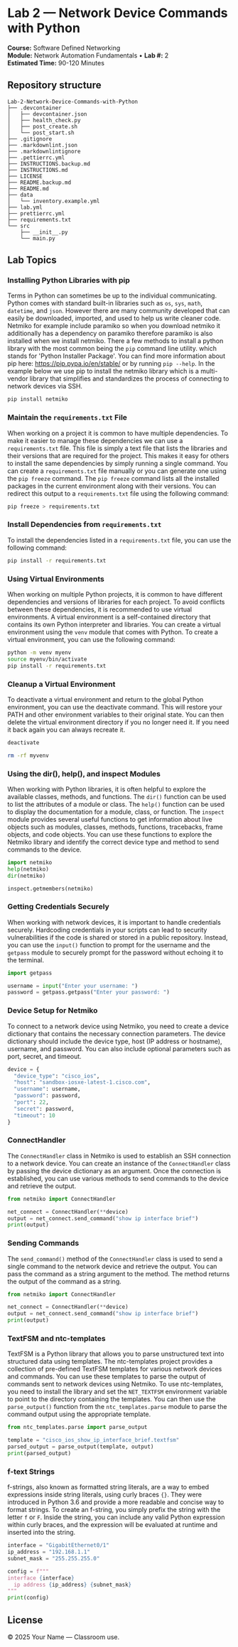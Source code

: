 # Lab 2 — Network Device Commands with Python

**Course:** Software Defined Networking  
**Module:** Network Automation Fundamentals • **Lab #:** 2  
**Estimated Time:** 90-120 Minutes

## Repository structure

```text
Lab-2-Network-Device-Commands-with-Python
├── .devcontainer
│   ├── devcontainer.json
│   ├── health_check.py
│   ├── post_create.sh
│   └── post_start.sh
├── .gitignore
├── .markdownlint.json
├── .markdownlintignore
├── .pettierrc.yml
├── INSTRUCTIONS.backup.md
├── INSTRUCTIONS.md
├── LICENSE
├── README.backup.md
├── README.md
├── data
│   └── inventory.example.yml
├── lab.yml
├── prettierrc.yml
├── requirements.txt
└── src
    ├── __init__.py
    └── main.py
```


## Lab Topics

### Installing Python Libraries with pip
Terms in Python can sometimes be up to the individual communicating. Python comes with standard  built-in libraries such as `os`, `sys`, `math`, `datetime`, and `json`. However there are many  community developed that can easily be downloaded, imported, and used to help us write cleaner  code. Netmiko for example include paramiko so when you download netmiko it additionally has a  dependency on paramiko therefore paramiko is also installed when we install netmiko. There a few  methods to install a python library with the most common being the `pip` command line utility. which stands for 'Python Installer Package'.
You can find more information about pip here: https://pip.pypa.io/en/stable/ or by running `pip --help`. In the example below we use pip to install the netmiko library which is a multi-vendor library that simplifies and standardizes the process of connecting to network devices via SSH.


```bash
pip install netmiko

```

### Maintain the `requirements.txt` File
When working on a project it is common to have multiple dependencies. To make it easier to manage these dependencies we can use a `requirements.txt` file. This file is simply a text file that lists the libraries and their versions that are required for the project. This makes it easy for others to install the same dependencies by simply running a single command.
You can create a `requirements.txt` file manually or you can generate one using the `pip freeze` command. The `pip freeze` command lists all the installed packages in the current environment along with their versions. You can redirect this output to a `requirements.txt` file using the following command:


```bash
pip freeze > requirements.txt

```

### Install Dependencies from `requirements.txt`
To install the dependencies listed in a `requirements.txt` file, you can use the following command:


```bash
pip install -r requirements.txt

```

### Using Virtual Environments
When working on multiple Python projects, it is common to have different dependencies and versions of libraries for each project. To avoid conflicts between these dependencies, it is recommended to use virtual environments. A virtual environment is a self-contained directory that contains its own Python interpreter and libraries.
You can create a virtual environment using the `venv` module that comes with Python. To create a virtual environment, you can use the following command:


```bash
python -m venv myenv
source myenv/bin/activate
pip install -r requirements.txt

```

### Cleanup a Virtual Environment
To deactivate a virtual environment and return to the global Python environment, you can use the deactivate command.  This will restore your PATH and other environment variables to their original state. You can then delete the virtual  environment directory if you no longer need it. If you need it back again you can always recreate it.


```bash
deactivate

rm -rf myvenv

```

### Using the dir(), help(), and inspect Modules
When working with Python libraries, it is often helpful to explore the available classes, methods, and functions. The `dir()` function can be used to list the attributes of a module or class. The `help()` function can be used to display the documentation for a module, class, or function. The `inspect` module provides several useful functions to get information about live objects such as modules, classes, methods, functions, tracebacks, frame objects, and code objects.
You can use these functions to explore the Netmiko library and identify the correct device type and method to send commands to the device.


```python
import netmiko
help(netmiko)
dir(netmiko)

inspect.getmembers(netmiko)

```

### Getting Credentials Securely
When working with network devices, it is important to handle credentials securely. Hardcoding credentials in your scripts can lead to security vulnerabilities if the code is shared or stored in a public repository. Instead, you can use the `input()` function to prompt for the username and the `getpass` module to securely prompt for the password without echoing it to the terminal.


```python
import getpass

username = input("Enter your username: ")
password = getpass.getpass("Enter your password: ")

```

### Device Setup for Netmiko
To connect to a network device using Netmiko, you need to create a device dictionary that contains the necessary connection parameters. The device dictionary should include the device type, host (IP address or hostname), username, and password. You can also include optional parameters such as port, secret, and timeout.


```python
device = {
  "device_type": "cisco_ios",
  "host": "sandbox-iosxe-latest-1.cisco.com",
  "username": username,
  "password": password,
  "port": 22,
  "secret": password,
  "timeout": 10
}

```

### ConnectHandler
The `ConnectHandler` class in Netmiko is used to establish an SSH connection to a network device. You can create an instance of the `ConnectHandler` class by passing the device dictionary as an argument. Once the connection is established, you can use various methods to send commands to the device and retrieve the output.


```python
from netmiko import ConnectHandler

net_connect = ConnectHandler(**device)
output = net_connect.send_command("show ip interface brief")
print(output)

```

### Sending Commands
The `send_command()` method of the `ConnectHandler` class is used to send a single command to the network device and retrieve the output. You can pass the command as a string argument to the method. The method returns the output of the command as a string.


```python
from netmiko import ConnectHandler

net_connect = ConnectHandler(**device)
output = net_connect.send_command("show ip interface brief")
print(output)

```

### TextFSM and ntc-templates
TextFSM is a Python library that allows you to parse unstructured text into structured data using templates. The ntc-templates project provides a collection of pre-defined TextFSM templates for various network devices and commands. You can use these templates to parse the output of commands sent to network devices using Netmiko.
To use ntc-templates, you need to install the library and set the `NET_TEXTFSM` environment variable to point to the directory containing the templates. You can then use the `parse_output()` function from the `ntc_templates.parse` module to parse the command output using the appropriate template.


```python
from ntc_templates.parse import parse_output

template = "cisco_ios_show_ip_interface_brief.textfsm"
parsed_output = parse_output(template, output)
print(parsed_output)

```

### f-text Strings
f-strings, also known as formatted string literals, are a way to embed expressions inside string literals, using curly braces `{}`. They were introduced in Python 3.6 and provide a more readable and concise way to format strings.
To create an f-string, you simply prefix the string with the letter `f` or `F`. Inside the string, you can include any valid Python expression within curly braces, and the expression will be evaluated at runtime and inserted into the string.


```python
interface = "GigabitEthernet0/1"
ip_address = "192.168.1.1"
subnet_mask = "255.255.255.0"

config = f"""
interface {interface}
  ip address {ip_address} {subnet_mask}
"""
print(config)

```



## License
© 2025 Your Name — Classroom use.
